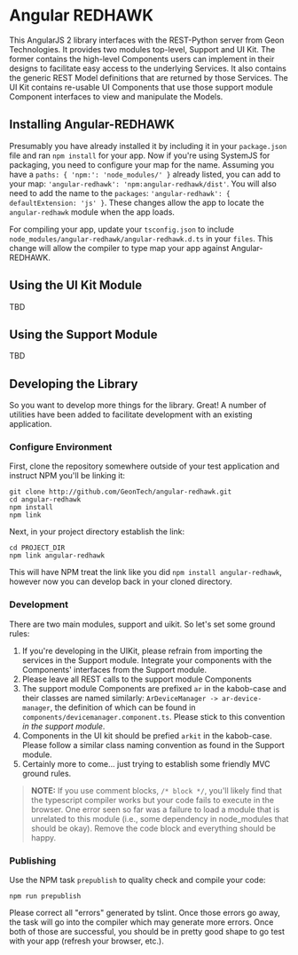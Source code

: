 # Angular REDHAWK

This AngularJS 2 library interfaces with the REST-Python server from Geon Technologies.  It provides two modules top-level, Support and UI Kit.  The former contains the high-level Components users can implement in their designs to facilitate easy access to the underlying Services.  It also contains the generic REST Model definitions that are returned by those Services.  The UI Kit contains re-usable UI Components that use those support module Component interfaces to view and manipulate the Models.

## Installing Angular-REDHAWK

Presumably you have already installed it by including it in your `package.json` file and ran `npm install` for your app.  Now if you're using SystemJS for packaging, you need to configure your map for the name.  Assuming you have a `paths: { 'npm:': 'node_modules/' }` already listed, you can add to your map: `'angular-redhawk': 'npm:angular-redhawk/dist'`.  You will also need to add the name to the `packages`: `'angular-redhawk': { defaultExtension: 'js' }`.  These changes allow the app to locate the `angular-redhawk` module when the app loads.

For compiling your app, update your `tsconfig.json` to include `node_modules/angular-redhawk/angular-redhawk.d.ts` in your `files`.  This change will allow the compiler to type map your app against Angular-REDHAWK.

## Using the UI Kit Module

TBD

## Using the Support Module

TBD

## Developing the Library

So you want to develop more things for the library.  Great!  A number of utilities have been added to facilitate development with an existing application.

### Configure Environment

First, clone the repository somewhere outside of your test application and instruct NPM you'll be linking it:

    git clone http://github.com/GeonTech/angular-redhawk.git
    cd angular-redhawk
    npm install
    npm link

Next, in your project directory establish the link:

    cd PROJECT_DIR
    npm link angular-redhawk

This will have NPM treat the link like you did `npm install angular-redhawk`, however now you can develop back in your cloned directory.

### Development

There are two main modules, support and uikit.  So let's set some ground rules:

1. If you're developing in the UIKit, please refrain from importing the services in the Support module.  Integrate your components with the Components' interfaces from the Support module.
2. Please leave all REST calls to the support module Components
3. The support module Components are prefixed `ar` in the kabob-case and their classes are named similarly: `ArDeviceManager -> ar-device-manager`, the definition of which can be found in `components/devicemanager.component.ts`.  Please stick to this convention _in the support module_.
4. Components in the UI kit should be prefied `arkit` in the kabob-case.  Please follow a similar class naming convention as found in the Support module.
0. Certainly more to come... just trying to establish some friendly MVC ground rules.

> **NOTE:** If you use comment blocks, `/* block */`, you'll likely find that the typescript compiler works but your code fails to execute in the browser.  One error seen so far was a failure to load a module that is unrelated to this module (i.e., some dependency in node_modules that should be okay).  Remove the code block and everything should be happy.

### Publishing

Use the NPM task `prepublish` to quality check and compile your code:

    npm run prepublish

Please correct all "errors" generated by tslint.  Once those errors go away, the task will go into the compiler which may generate more errors.  Once both of those are successful, you should be in pretty good shape to go test with your app (refresh your browser, etc.).
